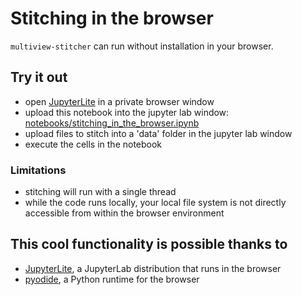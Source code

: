 # Stitching in the browser

`multiview-stitcher` can run without installation in your browser.

## Try it out

- open [JupyterLite](https://jupyter.org/try-jupyter/lab/) in a private browser window
- upload this notebook into the jupyter lab window: [notebooks/stitching_in_the_browser.ipynb](https://github.com/multiview-stitcher/multiview-stitcher/tree/main/notebooks/stitching_in_the_browser.ipynb)
- upload files to stitch into a 'data' folder in the jupyter lab window
- execute the cells in the notebook

### Limitations
- stitching will run with a single thread
- while the code runs locally, your local file system is not directly accessible from within the browser environment

## This cool functionality is possible thanks to
- [JupyterLite](https://jupyter.org/try-jupyter/lab/), a JupyterLab distribution that runs in the browser
- [pyodide](https://pyodide.org/), a Python runtime for the browser
